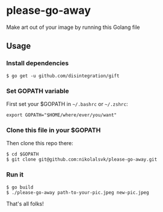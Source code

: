 # please-go-away

Make art out of your image by running this Golang file

## Usage

### Install dependencies

```
$ go get -u github.com/disintegration/gift
```

### Set GOPATH variable

First set your $GOPATH in `~/.bashrc` or `~/.zshrc`:

```
export GOPATH="$HOME/where/ever/you/want"
```
### Clone this file in your $GOPATH

Then clone this repo there:

```
$ cd $GOPATH
$ git clone git@github.com:nikolalsvk/please-go-away.git
```

### Run it

```
$ go build
$ ./please-go-away path-to-your-pic.jpeg new-pic.jpeg
```

That's all folks!
